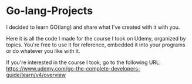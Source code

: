 # Go-lang-Projects
I decided to learn GO(lang) and share what I've created with it with you. 

Here it is all the code I made for the course I took on Udemy, organized by topics. 
You're free to use it for reference, embedded it into your programs or do whatever you like with it.

If you're interested in the course I took, go to the following URL:
https://www.udemy.com/go-the-complete-developers-guide/learn/v4/overview
